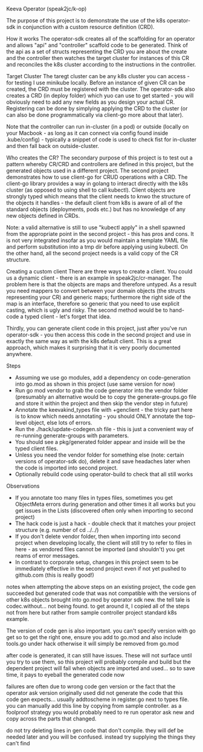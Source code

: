 Keeva Operator (speak2jc/k-op)

The purpose of this project is to demonstrate the use of the k8s operator-sdk in conjunction with a custom resource definition (CRD).

How it works
The operator-sdk creates all of the scaffolding for an operator and allows "api" and "controller" scaffold code to be generated.
Think of the api as a set of structs representing the CRD you are about the create and the controller then watches the target cluster for instances of
this CR and reconciles the k8s cluster according to the instructions in the controller.

Target Cluster
The taregt cluster can be any k8s cluster you can access - for testing I use minikube locally. 
Before an instance of given CR can be created, the CRD must be registered with the cluster. The operator-sdk also creates a CRD (in deploy folder)
which yuo can use to get started - you will obviously need to add any new fields as you design your actual CR.
Registering can be done by simplying applying the CRD to the cluster (or can also be done programmatically via client-go more about that later).

Note that the controller can run in-cluster (in a pod) or outside (locally on your Macbook - as long as it can connect via config found 
inside .kube/config) - typically a snippet of code is used to check fist for in-cluster and then fall back on outside-cluster.

Who creates the CR?
The secondary purpose of this project is to test out a pattern whereby CR/CRD and controllers are defined in this project, but the generated objects 
used in a different project. The second project demonstrates how to use client-go for CRUD operations with a CRD.
The client-go library provides a way in golang to interact directly with the k8s cluster (as opposed to using shell to call kubectl). Client 
objects are strongly typed which means that the client needs to knwo the structure of the objects it handles - the default client from k8s is aware of 
all of the standard objects (deployments, pods etc.) but has no knowledge of any new objects defined in CRDs.

Note: a valid alternative is still to use "kubectl apply" in a shell spawned from the appropriate point in the second project - this has pros and cons. 
It is not very integrated insofar as you would maintain a template YAML file and perform substitution into a tmp dir before applying using kubectl.
On the other hand, all the second project needs is a valid copy of the CR structure.

Creating a custom client
There are three ways to create a client. You could us a dynamic client - there is an example in speak2jc/cr-manager. The problem here is that the objects 
are maps and therefore untyped. As a result you need mappers to convert between your domain objects (the structs representing your CR) and generic maps; 
furthermore the right side of the map is an interface, therefore so generic that you need to use explicit casting, which is ugly and risky.
The second method would be to hand-code a typed client - let's forget that idea.

Thirdly, you can generate client code in this project, just after you've run operator-sdk - you then access this code in the second project and use in 
exactly the same way as with the k8s default client. This is a great approach, which makes it surprising that it is very poorly documented anywhere.

Steps
- Assuming we use go modules, add a dependency on code-generation into go.mod as shown in this project (use same version for now)
- Run go mod vendor to grab the code generator into the vendor folder (presumably an alternative would be to copy the generate-groups.go file and store it within the project and then skip the vendor step in future)
- Annotate the keevakind_types file with +genclient   - the tricky part here is to know which needs annotating - you should ONLY annotate the top-level object, else lots of errors.
- Run the ./hack/update-codegen.sh file - this is just a convenient way of re-running generate-groups with parameters.
- You should see a pkg/generated folder appear and inside will be the typed client files.
- Unless you need the vendor folder for something else (note: certain versions of operator-sdk do), delete it and save headaches later when the code is imported into second project.
- Optionally rebuild code using operator-build to check that all still works 

Observations
- If you annotate too many files in types files, sometimes you get ObjectMeta errors during generation and other times it all works but you get issues in the Lists (discovered often only when importing to second project)
- The hack code is just a hack - double check that it matches your project structure (e.g. number of cd ../../)
- If you don't delete vendor folder, then when importing into second project when developing locally, the client will still try to refer to files in here - as vendored files cannot be imported (and shouldn't) you get reams of error messages.
- In contrast to corporate setup, changes in this project seem to be immediately effective in the second project even if not yet pushed to github.com (this is really good!) 


notes
when attempting the above steps on an existing project, the code gen succeeded but generated code that was not compatible with the versions of other k8s objects brought into go.mod by operator sdk new. the tell tale is codec.without... not being found. to get around it, I copied all of the steps not from here but rather from sample controller project standard k8s example.

The version of code gen is also important. you can't specify version with go get so to get the right one, ensure you add to go.mod and also include tools.go under hack otherwise it will simply be removed from go.mod

after code is generated, it can still have issues. These will not surface until you try to use them, so this project will probably compile and build but the dependent project will fail when objects are imported and used... so to save time, it pays to eyeball the generated code now

failures are often due to wrong code gen version or the fact that the operator ask version originally used did not generate the code that this code gen expects... usually addtoscheme in register.go next to types file. you can manually add this line by copying from sample controller.
as a foolproof strategy you would probably need to re run operator ask new and copy across the parts that changed.

do not try deleting lines in gen code that don't compile. they will def be needed later and you will be confused. instead try supplying the things they can't find





 
